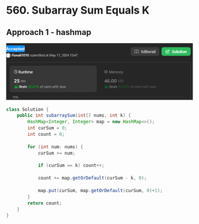 # 560. Subarray Sum Equals K

## Approach 1 - hashmap
![alt text](image-18.png)
```java
class Solution {
    public int subarraySum(int[] nums, int k) {
        HashMap<Integer, Integer> map = new HashMap<>();
        int curSum = 0;
        int count = 0;

        for (int num: nums) {
            curSum += num;

            if (curSum == k) count++;
            
            count += map.getOrDefault(curSum - k, 0);

            map.put(curSum, map.getOrDefault(curSum, 0)+1);
        }
        return count;
    }
}
```